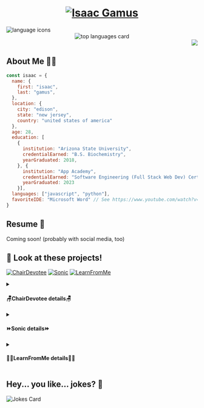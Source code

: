 <h1 align="center">
  <a target="_blank" href="https://igamus.github.io">
    <img src="https://github.com/igamus/igamus/assets/80405823/46e4cad0-9bb6-470e-8084-c45dc471b377" alt="Isaac Gamus" />
  </a>
</h1>

<div align="left">
  <img src="https://skillicons.dev/icons?i=js,py,html,css" alt="language icons" />
</div>
<div align="center">
  <img src="https://github-readme-stats.vercel.app/api/top-langs/?username=igamus&layout=donut&theme=shadow_red" alt="top languages card" />
</div>
<div align="right">
  <img src="https://skillicons.dev/icons?i=react,redux,flask,sequelize alt="skills" />
</div>

## About Me 👨‍💼
```js
const isaac = {
  name: {
    first: "isaac",
    last: "gamus",
  },
  location: {
    city: "edison",
    state: "new jersey",
    country: "united states of america"
  },
  age: 28,
  education: [
    {
      institution: "Arizona State University",
      credentialEarned: "B.S. Biochemistry",
      yearGraduated: 2018,
    }, {
      institution: "App Academy",
      credentialEarned: "Software Engineering (Full Stack Web Dev) Certificate",
      yearGraduated: 2023
    }],
  languages: ["javascript", "python"],
  favoriteIDE: "Microsoft Word" // See https://www.youtube.com/watch?v=X34ZmkeZDos&pp=ygUNbWljcm9zb2Z0IGlkZQ%3D%3D
}
```

## Resume 📰

Coming soon! (probably with social media, too)

## :eyes: Look at these projects!

[![ChairDevotee](https://github-readme-stats.vercel.app/api/pin/?username=igamus&repo=chairdevotee&theme=shadow_red)](https://github.com/igamus/chairdevotee) [![Sonic](https://github-readme-stats.vercel.app/api/pin/?username=igamus&repo=sonic&theme=shadow_red)](https://github.com/igamus/sonic) [![LearnFromMe](https://github-readme-stats.vercel.app/api/pin/?username=igamus&repo=learnfromme&theme=shadow_red)](https://github.com/igamus/learnfromme)

<details>	
  <summary><h4>🪑ChairDevotee details🪑</h4></summary>
  <b>Clone of</b> <br />
    <img src="https://img.shields.io/badge/Airbnb-%23ff5a5f.svg?style=for-the-badge&logo=Airbnb&logoColor=white" alt="airbnb badge" />
    <br />
  <b>Leveraging</b> <br />
      <i>Languages</i> <br />
        <img src="https://img.shields.io/badge/javascript-%23323330.svg?style=for-the-badge&logo=javascript&logoColor=%23F7DF1E" alt="javascript badge" />
        <img src="https://img.shields.io/badge/html5-%23E34F26.svg?style=for-the-badge&logo=html5&logoColor=white" alt="HTML badge" />
        <img src="https://img.shields.io/badge/css3-%231572B6.svg?style=for-the-badge&logo=css3&logoColor=white" alt="CSS badge" />
        <br />
      <i>Libraries</i> <br />
        <img src="https://img.shields.io/badge/react-%2320232a.svg?style=for-the-badge&logo=react&logoColor=%2361DAFB" alt="React badge" />
        <img src="https://img.shields.io/badge/redux-%23593d88.svg?style=for-the-badge&logo=redux&logoColor=white" alt="Redux badge" />
        <img src="https://img.shields.io/badge/React_Router-CA4245?style=for-the-badge&logo=react-router&logoColor=white" alt="React Router badge" />
        <img src="https://img.shields.io/badge/express.js-%23404d59.svg?style=for-the-badge&logo=express&logoColor=%2361DAFB" alt="Express badge" /> 
        <img src="https://img.shields.io/badge/node.js-6DA55F?style=for-the-badge&logo=node.js&logoColor=white" alt="Node badge" />
        <img src="https://img.shields.io/badge/JWT-black?style=for-the-badge&logo=JSON%20web%20tokens" alt="JWT badge" />
        <br />
      <i>ORMs & RMDBs</i> <br />
        <img src="https://img.shields.io/badge/Sequelize-52B0E7?style=for-the-badge&logo=Sequelize&logoColor=white" alt="sequelize badge" />
        <img src="https://img.shields.io/badge/sqlite-%2307405e.svg?style=for-the-badge&logo=sqlite&logoColor=white" alt="sqlite badge" />
        <img src="https://img.shields.io/badge/postgres-%23316192.svg?style=for-the-badge&logo=postgresql&logoColor=white" alt="postgres badge" />
        <br />
  <b>Brought to you by</b> (hosted on) <br />
    <img src="https://img.shields.io/badge/Render-%46E3B7.svg?style=for-the-badge&logo=render&logoColor=white" alt="Render badge" />
</details>

<details>	
  <summary><h4>⏩Sonic details⏩</h4></summary>
  <b>Clone of</b> <br />
    <img src="https://img.shields.io/badge/Discord-%235865F2.svg?style=for-the-badge&logo=discord&logoColor=white" alt="discord badge" />
    <br />
  <b>Leveraging</b> <br />
      <i>Languages</i> <br />
        <img src="https://img.shields.io/badge/javascript-%23323330.svg?style=for-the-badge&logo=javascript&logoColor=%23F7DF1E" alt="javascript badge" />
        <img src="https://img.shields.io/badge/python-3670A0?style=for-the-badge&logo=python&logoColor=ffdd54" alt="python badge" />
        <img src="https://img.shields.io/badge/html5-%23E34F26.svg?style=for-the-badge&logo=html5&logoColor=white" alt="HTML badge" />
        <img src="https://img.shields.io/badge/css3-%231572B6.svg?style=for-the-badge&logo=css3&logoColor=white" alt="CSS badge" />
        <br />
      <i>Libraries</i> <br />
        <img src="https://img.shields.io/badge/react-%2320232a.svg?style=for-the-badge&logo=react&logoColor=%2361DAFB" alt="React badge" />
        <img src="https://img.shields.io/badge/redux-%23593d88.svg?style=for-the-badge&logo=redux&logoColor=white" alt="Redux badge" />
        <img src="https://img.shields.io/badge/React_Router-CA4245?style=for-the-badge&logo=react-router&logoColor=white" alt="React Router badge" />
        <img src="https://img.shields.io/badge/flask-%23000.svg?style=for-the-badge&logo=flask&logoColor=white" alt="Flask badge" /> 
        <img src="https://img.shields.io/badge/WTForms-8A2BE2" alt="wtforms badge" /> 
        <img src="https://img.shields.io/badge/Socket.io-black?style=for-the-badge&logo=socket.io&badgeColor=010101" alt="socketio badge" />
        <br />
      <i>ORMs & RMDBs</i> <br />
        <img src="https://img.shields.io/badge/SQLAlchemy-8A2BE2" alt="sqlalchemy badge" />
        <img src="https://img.shields.io/badge/sqlite-%2307405e.svg?style=for-the-badge&logo=sqlite&logoColor=white" alt="sqlite badge" />
        <img src="https://img.shields.io/badge/postgres-%23316192.svg?style=for-the-badge&logo=postgresql&logoColor=white" alt="postgres badge" />
        <br />
  <b>Brought to you by</b> (hosted on) <br />
    <img src="https://img.shields.io/badge/Render-%46E3B7.svg?style=for-the-badge&logo=render&logoColor=white" alt="Render badge" />
</details>

<details>	
  <summary><h4>👨‍🎓LearnFromMe details👩‍🎓</h4></summary>
  <b>Clone of</b> <br />
    <img src="https://img.shields.io/badge/Udemy-A435F0?style=for-the-badge&logo=Udemy&logoColor=white" alt="udemy badge" />
    <br />
  <b>Leveraging</b> <br />
      <i>Languages</i> <br />
        <img src="https://img.shields.io/badge/javascript-%23323330.svg?style=for-the-badge&logo=javascript&logoColor=%23F7DF1E" alt="javascript badge" />
        <img src="https://img.shields.io/badge/python-3670A0?style=for-the-badge&logo=python&logoColor=ffdd54" alt="python badge" />
        <img src="https://img.shields.io/badge/html5-%23E34F26.svg?style=for-the-badge&logo=html5&logoColor=white" alt="HTML badge" />
        <img src="https://img.shields.io/badge/css3-%231572B6.svg?style=for-the-badge&logo=css3&logoColor=white" alt="CSS badge" />
        <br />
      <i>Libraries</i> <br />
        <img src="https://img.shields.io/badge/react-%2320232a.svg?style=for-the-badge&logo=react&logoColor=%2361DAFB" alt="React badge" />
        <img src="https://img.shields.io/badge/redux-%23593d88.svg?style=for-the-badge&logo=redux&logoColor=white" alt="Redux badge" />
        <img src="https://img.shields.io/badge/React_Router-CA4245?style=for-the-badge&logo=react-router&logoColor=white" alt="React Router badge" />
        <img src="https://img.shields.io/badge/flask-%23000.svg?style=for-the-badge&logo=flask&logoColor=white" alt="Flask badge" /> 
        <img src="https://img.shields.io/badge/WTForms-8A2BE2" alt="wtforms badge" /> 
        <img src="https://img.shields.io/badge/AWS-%23FF9900.svg?style=for-the-badge&logo=amazon-aws&logoColor=white" alt="aws badge" />
        <br />
      <i>ORMs & RMDBs</i> <br />
        <img src="https://img.shields.io/badge/SQLAlchemy-8A2BE2" alt="sqlalchemy badge" />
        <img src="https://img.shields.io/badge/sqlite-%2307405e.svg?style=for-the-badge&logo=sqlite&logoColor=white" alt="sqlite badge" />
        <img src="https://img.shields.io/badge/postgres-%23316192.svg?style=for-the-badge&logo=postgresql&logoColor=white" alt="postgres badge" />
        <br />
  <b>Brought to you by</b> (hosted on) <br />
    <img src="https://img.shields.io/badge/Render-%46E3B7.svg?style=for-the-badge&logo=render&logoColor=white" alt="Render badge" />
</details>

## Hey... you like... jokes? 🤡

![Jokes Card](https://readme-jokes.vercel.app/api?theme=shadow_red)

